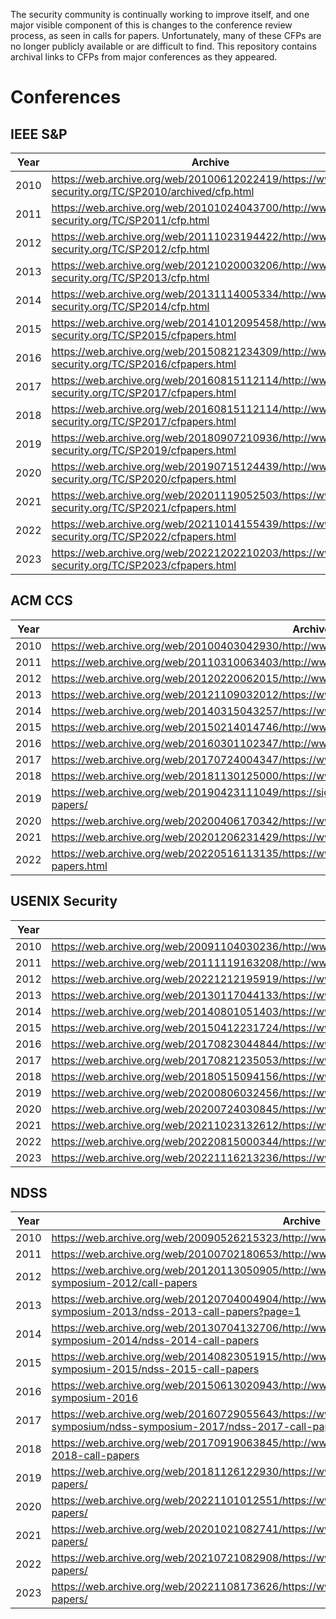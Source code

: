 The security community is continually working to improve itself, and one major visible component of this is changes to the conference review process, as seen in calls for papers. Unfortunately, many of these CFPs are no longer publicly available or are difficult to find. This repository contains archival links to CFPs from major conferences as they appeared.

# Conferences

## IEEE S&P

| Year | Archive |
| -----| ----------- |
| 2010 | https://web.archive.org/web/20100612022419/https://www.ieee-security.org/TC/SP2010/archived/cfp.html      |
| 2011 | https://web.archive.org/web/20101024043700/http://www.ieee-security.org/TC/SP2011/cfp.html |
| 2012 | https://web.archive.org/web/20111023194422/http://www.ieee-security.org/TC/SP2012/cfp.html |
| 2013 | https://web.archive.org/web/20121020003206/http://www.ieee-security.org/TC/SP2013/cfp.html |
| 2014 | https://web.archive.org/web/20131114005334/http://www.ieee-security.org/TC/SP2014/cfp.html |
| 2015 | https://web.archive.org/web/20141012095458/http://www.ieee-security.org/TC/SP2015/cfpapers.html |
| 2016 | https://web.archive.org/web/20150821234309/http://www.ieee-security.org/TC/SP2016/cfpapers.html |
| 2017 | https://web.archive.org/web/20160815112114/http://www.ieee-security.org/TC/SP2017/cfpapers.html |
| 2018 | https://web.archive.org/web/20160815112114/http://www.ieee-security.org/TC/SP2017/cfpapers.html |
| 2019 | https://web.archive.org/web/20180907210936/http://www.ieee-security.org/TC/SP2019/cfpapers.html |
| 2020 | https://web.archive.org/web/20190715124439/http://www.ieee-security.org/TC/SP2020/cfpapers.html |
| 2021 | https://web.archive.org/web/20201119052503/https://www.ieee-security.org/TC/SP2021/cfpapers.html |
| 2022 | https://web.archive.org/web/20211014155439/https://www.ieee-security.org/TC/SP2022/cfpapers.html |
| 2023 | https://web.archive.org/web/20221202210203/https://www.ieee-security.org/TC/SP2023/cfpapers.html |

## ACM CCS

| Year | Archive |
| -----| ----------- |
| 2010 | https://web.archive.org/web/20100403042930/http://www.sigsac.org/ccs/CCS2010/cfp.shtml |
| 2011 | https://web.archive.org/web/20110310063403/http://www.sigsac.org/ccs/CCS2011/cfp.shtml |
| 2012 | https://web.archive.org/web/20120220062015/http://www.sigsac.org/ccs/CCS2012/cfp.shtml |
| 2013 | https://web.archive.org/web/20121109032012/https://www.sigsac.org/ccs/CCS2013/call/papers/index.html |
| 2014 | https://web.archive.org/web/20140315043257/https://www.sigsac.org/ccs/CCS2014/cfp.html |
| 2015 | https://web.archive.org/web/20150214014746/http://www.sigsac.org/ccs/CCS2015/cfp.html |
| 2016 | https://web.archive.org/web/20160301102347/http://www.sigsac.org/ccs/CCS2016/call-for-papers |
| 2017 | https://web.archive.org/web/20170724004347/https://www.sigsac.org/ccs/CCS2017/papers.html |
| 2018 | https://web.archive.org/web/20181130125000/https://www.sigsac.org/ccs/CCS2018/papers/ |
| 2019 | https://web.archive.org/web/20190423111049/https://sigsac.org/ccs/CCS2019/index.php/call-for/call-for-papers/ |
| 2020 | https://web.archive.org/web/20200406170342/https://www.sigsac.org/ccs/CCS2020/call-for-papers.html |
| 2021 | https://web.archive.org/web/20201206231429/https://www.sigsac.org/ccs/CCS2021/call-for-papers.html |
| 2022 | https://web.archive.org/web/20220516113135/https://www.sigsac.org/ccs/CCS2022/call-for/call-for-papers.html |

## USENIX Security

| Year | Archive |
| -----| ----------- |
| 2010 | https://web.archive.org/web/20091104030236/http://www.usenix.org/events/sec10/cfp/sec10cfp.pdf |
| 2011 | https://web.archive.org/web/20111119163208/http://www.usenix.org/events/sec11/cfp/sec11cfp.pdf|
| 2012 | https://web.archive.org/web/20221212195919/https://www.usenix.org/legacy/events/sec12/cfp/sec12cfp.pdf |
| 2013 | https://web.archive.org/web/20130117044133/https://www.usenix.org/sites/default/files/sec13cfp_111912.pdf |
| 2014 | https://web.archive.org/web/20140801051403/https://www.usenix.org/sites/default/files/sec14_cfp_022714.pdf |
| 2015 | https://web.archive.org/web/20150412231724/https://www.usenix.org/sites/default/files/sec15_cfp.pdf |
| 2016 | https://web.archive.org/web/20170823044844/https://www.usenix.org/sites/default/files/usenix_security16_cfp_052316.pdf |
| 2017 | https://web.archive.org/web/20170821235053/https://www.usenix.org/sites/default/files/sec17_cfp_120716.pdf |
| 2018 | https://web.archive.org/web/20180515094156/https://www.usenix.org/sites/default/files/sec18_cfp_012518.pdf |
| 2019 | https://web.archive.org/web/20200806032456/https://www.usenix.org/sites/default/files/sec19_cfp_062419.pdf |
| 2020 | https://web.archive.org/web/20200724030845/https://www.usenix.org/sites/default/files/sec20_cfp_061820.pdf |
| 2021 | https://web.archive.org/web/20211023132612/https://www.usenix.org/sites/default/files/sec21_cfp_012721.pdf |
| 2022 | https://web.archive.org/web/20220815000344/https://www.usenix.org/sites/default/files/sec22_cfp_062922_v2.pdf |
| 2023 | https://web.archive.org/web/20221116213236/https://www.usenix.org/sites/default/files/sec23_cfp_103122.pdf |

## NDSS
| Year | Archive |
| -----| ----------- |
| 2010 | https://web.archive.org/web/20090526215323/http://www.isoc.org/isoc/conferences/ndss/10/cfp.shtml |
| 2011 | https://web.archive.org/web/20100702180653/http://www.isoc.org/isoc/conferences/ndss/11/cfp.shtml |
| 2012 | https://web.archive.org/web/20120113050905/http://www.internetsociety.org/events/ndss-symposium-2012/call-papers |
| 2013 | https://web.archive.org/web/20120704004904/http://www.internetsociety.org/events/ndss-symposium-2013/ndss-2013-call-papers?page=1 |
| 2014 | https://web.archive.org/web/20130704132706/http://www.internetsociety.org:80/events/ndss-symposium-2014/ndss-2014-call-papers |
| 2015 | https://web.archive.org/web/20140823051915/http://www.internetsociety.org/events/ndss-symposium-2015/ndss-2015-call-papers |
| 2016 | https://web.archive.org/web/20150613020943/http://www.internetsociety.org:80/events/ndss-symposium-2016 |
| 2017 | https://web.archive.org/web/20160729055643/https://www.internetsociety.org/events/ndss-symposium/ndss-symposium-2017/ndss-2017-call-papers |
| 2018 | https://web.archive.org/web/20170919063845/http://www.ndss-symposium.org:80/ndss2018/ndss-2018-call-papers |
| 2019 | https://web.archive.org/web/20181126122930/https://www.ndss-symposium.org/ndss2019/call-for-papers/ |
| 2020 | https://web.archive.org/web/20221101012551/https://www.ndss-symposium.org/ndss2020/call-for-papers/ |
| 2021 | https://web.archive.org/web/20201021082741/https://www.ndss-symposium.org/ndss2021/call-for-papers/ |
| 2022 | https://web.archive.org/web/20210721082908/https://www.ndss-symposium.org/ndss2022/call-for-papers/ |
| 2023 | https://web.archive.org/web/20221108173626/https://www.ndss-symposium.org/ndss2023/call-for-papers/ |